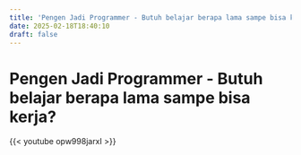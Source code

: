 ```yaml
---
title: 'Pengen Jadi Programmer - Butuh belajar berapa lama sampe bisa kerja?'
date: 2025-02-18T18:40:10
draft: false
---
```


# Pengen Jadi Programmer - Butuh belajar berapa lama sampe bisa kerja?

{{< youtube opw998jarxI >}}
